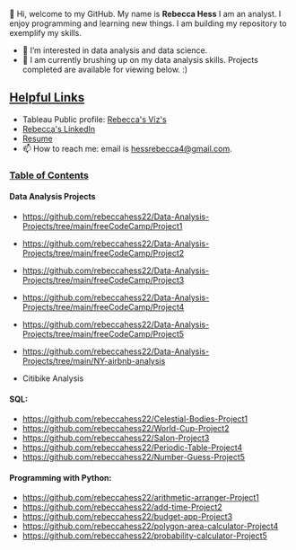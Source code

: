 👋 Hi, welcome to my GitHub. My name is **Rebecca Hess**  I am an analyst. I enjoy programming and learning new things. I am building my repository to exemplify my skills. 

- 👀 I’m interested in data analysis and data science. 
- 🌱 I am currently brushing up on my data analysis skills. Projects completed are available for viewing below. :)

<h2 style="text-decoration: underline;">Helpful Links</h2>

- Tableau Public profile: <a href="https://public.tableau.com/app/profile/rebecca.jo.hess/vizzes">Rebecca's Viz's</a>
- <a href="https://www.linkedin.com/in/rebecca-hess-293391174/">Rebecca's LinkedIn</a>
- <a href="https://docs.google.com/document/d/1igPRg9dT7tB9sGB358Yds9Rp041M0_DH/edit?usp=drive_link&ouid=106111808802892379304&rtpof=true&sd=true">Resume</a>
- 📫 How to reach me: email is hessrebecca4@gmail.com.

  
<h3 style="text-decoration: underline;">Table of Contents</h3>

#### Data Analysis Projects
- https://github.com/rebeccahess22/Data-Analysis-Projects/tree/main/freeCodeCamp/Project1 
- https://github.com/rebeccahess22/Data-Analysis-Projects/tree/main/freeCodeCamp/Project2
- https://github.com/rebeccahess22/Data-Analysis-Projects/tree/main/freeCodeCamp/Project3
- https://github.com/rebeccahess22/Data-Analysis-Projects/tree/main/freeCodeCamp/Project4
- https://github.com/rebeccahess22/Data-Analysis-Projects/tree/main/freeCodeCamp/Project5

- https://github.com/rebeccahess22/Data-Analysis-Projects/tree/main/NY-airbnb-analysis
- Citibike Analysis
#### SQL: 
- https://github.com/rebeccahess22/Celestial-Bodies-Project1
- https://github.com/rebeccahess22/World-Cup-Project2
- https://github.com/rebeccahess22/Salon-Project3 
- https://github.com/rebeccahess22/Periodic-Table-Project4
- https://github.com/rebeccahess22/Number-Guess-Project5

#### Programming with Python: 
- https://github.com/rebeccahess22/arithmetic-arranger-Project1
- https://github.com/rebeccahess22/add-time-Project2
- https://github.com/rebeccahess22/budget-app-Project3
- https://github.com/rebeccahess22/polygon-area-calculator-Project4
- https://github.com/rebeccahess22/probability-calculator-Project5

<!---
rebeccahess22/rebeccahess22 is a ✨ special ✨ repository because its `README.md` (this file) appears on your GitHub profile.
You can click the Preview link to take a look at your changes.
--->
